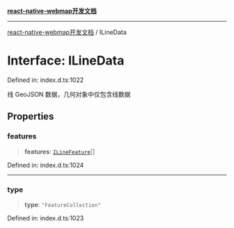 [**react-native-webmap开发文档**](../README.md)

***

[react-native-webmap开发文档](../globals.md) / ILineData

# Interface: ILineData

Defined in: index.d.ts:1022

线 GeoJSON 数据，几何对象中仅包含线数据

## Properties

### features

> **features**: [`ILineFeature`](ILineFeature.md)[]

Defined in: index.d.ts:1024

***

### type

> **type**: `"FeatureCollection"`

Defined in: index.d.ts:1023
